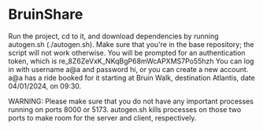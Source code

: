 # BruinShare

Run the project, cd to it, and download dependencies by running autogen.sh (./autogen.sh). Make sure that you're in the base repository; the script will not work otherwise. You will be prompted for an authentication token, which is
re_8Z6ZeVxK_NKqBgP68mWcAPXMS7Po55hzh
You can log in with username a@a and password hi, or you can create a new account. a@a has a ride booked for it starting at Bruin Walk, destination Atlantis, date 04/01/2024, on 09:30.

WARNING: Please make sure that you do not have any important processes running on ports 8000 or 5173. autogen.sh kills processes on those two ports to make room for the server and client, respectively.
